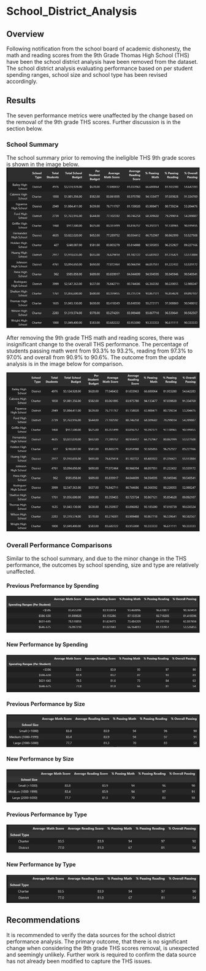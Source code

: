 # School_District_Analysis
## Overview
Following notification from the school board of academic dishonesty, the math and reading scores from the 9th Grade Thomas High School (THS) have been the school district analysis have been removed from the dataset. The school district analysis evaluating performance based on per student spending ranges, school size and school type has been revised accordingly. 

## Results
The seven performance metrics were unaffected by the change based on the removal of the 9th grade THS scores. Further discussion is in the section below. 

### School Summary
The school summary prior to removing the ineligible THS 9th grade scores is shown in the image below.
![image](/Resources/Prev_perSchool_Summary.png)

After removing the 9th grade THS math and reading scores, there was insignificant change to the overall THS performance. The percentage of students passing math went from 93.3% to 93.2%, reading from 97.3% to 97.0% and overall from 90.9% to 90.6%. The outcome from the update analysis is in the image below for comparison.

![image](/Resources/New_perSchool_Summary.png)

### Overall Performance Comparisons
Similar to the school summary, and due to the minor change in the THS performance, the outcomes by school spending, size and type are relatively unaffected. 

#### Previous Preformance by Spending
![image](/Resources/Prev_Scores_by_Spending.png)

#### New Performance by Spending
![image](/Resources/New_Scores_by_Spending.png)

#### Previous Performance by Size
![image](/Resources/Prev_Scores_by_Size.png)

#### New Performance by Size
![image](/Resources/New_Scores_by_Size.png)

#### Previous Performance by Type
![image](/Resources/Prev_Scores_by_Type.png)

#### New Performance by Type
![image](/Resources/New_Scores_by_Type.png)

## Recommendations
It is recommended to verify the data sources for the school district performance analysis. The primary outcome, that there is no significant change when considering the 9th grade THS scores removal, is unexpected and seemingly unlikely. Further work is required to confirm the data source has not already been modified to capture the THS issues.




